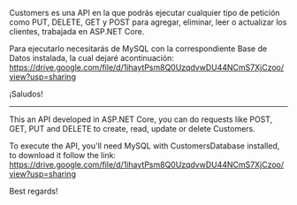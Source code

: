 Customers es una API en la que podrás ejecutar cualquier tipo de petición como PUT, DELETE, GET y POST para agregar, eliminar, leer o actualizar los clientes, trabajada en ASP.NET Core.

Para ejecutarlo necesitarás de MySQL con la correspondiente Base de Datos instalada, la cual dejaré acontinuación:
https://drive.google.com/file/d/1ihaytPsm8Q0UzqdvwDU44NCmS7XjCzoo/view?usp=sharing

¡Saludos!

----------------------------------------------------------------------------------

This an API developed in ASP.NET Core, you can do requests like POST, GET, PUT and DELETE to create, read, update or delete Customers.

To execute the API, you'll need MySQL with CustomersDatabase installed, to download it follow the link:
https://drive.google.com/file/d/1ihaytPsm8Q0UzqdvwDU44NCmS7XjCzoo/view?usp=sharing

Best regards!

